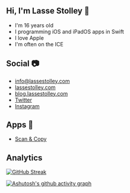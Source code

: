 ## Hi, I'm Lasse Stolley 👋

- I'm 16 years old
- I programming iOS and iPadOS apps in Swift
- I love Apple
- I'm often on the ICE

## Social 📷

- [info@lassestolley.com](mailto:info@lassestolley.com)
- [lassestolley.com](https://lassestolley.com)
- [blog.lassestolley.com](https://blog.lassestolley.com)
- [Twitter](https://mobile.twitter.com/lasse_stolley)
- [Instagram](https://www.instagram.com/lassestolley)

## Apps 📱

- [Scan & Copy](https://apps.apple.com/de/app/scan-copy/id1567797344)

## Analytics

[![GitHub Streak](http://github-readme-streak-stats.herokuapp.com?user=lassestolley&theme=city-lights&hide_border=true&date_format=M%20j%5B%2C%20Y%5D)](https://git.io/streak-stats)

[![Ashutosh's github activity graph](https://github-readme-activity-graph.cyclic.app/graph?username=lassestolley&theme=react-dark&hide_title=true&hide_border=false&area=true)](https://github.com/ashutosh00710/github-readme-activity-graph)
